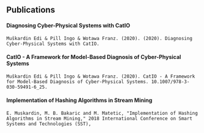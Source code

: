 ## Publications

#### Diagnosing Cyber-Physical Systems with CatIO
``
Muškardin Edi & Pill Ingo & Wotawa Franz. (2020). (2020). Diagnosing Cyber-Physical Systems with CatIO.
``

#### CatIO - A Framework for Model-Based Diagnosis of Cyber-Physical Systems
``
Muškardin Edi & Pill Ingo & Wotawa Franz. (2020). CatIO - A Framework for Model-Based Diagnosis of Cyber-Physical Systems. 10.1007/978-3-030-59491-6_25. ``

#### Implementation of Hashing Algorithms in Stream Mining
``
E. Muskardin, M. B. Bakaric and M. Matetic, "Implementation of Hashing Algorithms in Stream Mining," 2018 International Conference on Smart Systems and Technologies (SST),
``
